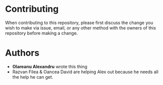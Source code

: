 # Contributing

When contributing to this repository, please first discuss the change you wish to make via issue,
email, or any other method with the owners of this repository before making a change. 

# Authors

* **Olareanu Alexandru** wrote this thing
* Razvan Filea & Oancea David are helping Alex out because he needs all the help he can get.